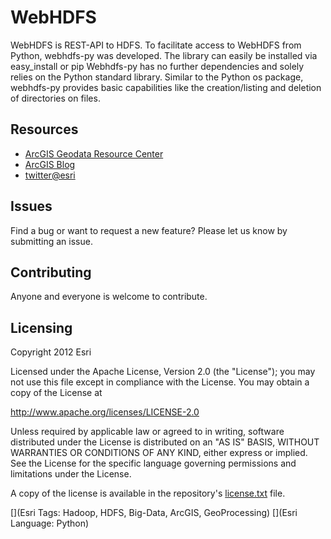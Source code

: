 # WebHDFS 
WebHDFS is REST-API to HDFS. To facilitate access to WebHDFS from Python, webhdfs-py was developed. The library can easily be installed via easy_install or pip
Webhdfs-py has no further dependencies and solely relies on the Python standard library. Similar to the Python os package, webhdfs-py provides basic capabilities like the creation/listing and deletion of directories on files.

## Resources

* [ArcGIS Geodata Resource Center]( http://resources.arcgis.com/en/communities/geodata/)
* [ArcGIS Blog](http://blogs.esri.com/esri/arcgis/)
* [twitter@esri](http://twitter.com/esri)


## Issues

Find a bug or want to request a new feature?  Please let us know by submitting an issue.

## Contributing

Anyone and everyone is welcome to contribute. 

## Licensing
Copyright 2012 Esri

Licensed under the Apache License, Version 2.0 (the "License");
you may not use this file except in compliance with the License.
You may obtain a copy of the License at

   http://www.apache.org/licenses/LICENSE-2.0

Unless required by applicable law or agreed to in writing, software
distributed under the License is distributed on an "AS IS" BASIS,
WITHOUT WARRANTIES OR CONDITIONS OF ANY KIND, either express or implied.
See the License for the specific language governing permissions and
limitations under the License.

A copy of the license is available in the repository's [license.txt]( https://raw.github.com/Esri/hadoop-tools/master/license.txt) file.

[](Esri Tags: Hadoop, HDFS, Big-Data, ArcGIS, GeoProcessing)
[](Esri Language: Python)